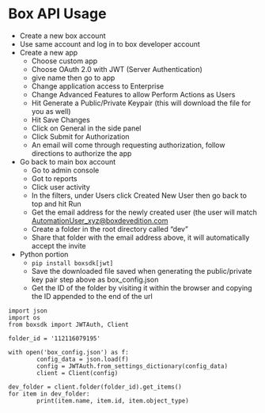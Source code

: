 # Box API Usage

* Create a new box account
* Use same account and log in to box developer account
* Create a new app
	* Choose custom app
	* Choose OAuth 2.0 with JWT (Server Authentication)
	* give name then go to app
	* Change application access to Enterprise
	* Change Advanced Features to allow Perform Actions as Users
	* Hit Generate a Public/Private Keypair (this will download the file for you as well)
	* Hit Save Changes
	* Click on General in the side panel
	* Click Submit for Authorization
	* An email will come through requesting authorization, follow directions to authorize the app
* Go back to main box account
	* Go to admin console
	* Got to reports
	* Click user activity
	* In the filters, under Users click Created New User then go back to top and hit Run
	* Get the email address for the newly created user (the user will match AutomationUser_xyz@boxdevedition.com
	* Create a folder in the root directory called “dev”
	* Share that folder with the email address above, it will automatically accept the invite
* Python portion
	* `pip install boxsdk[jwt]`
	* Save the downloaded file saved when generating the public/private key pair step above as box_config.json
	* Get the ID of the folder by visiting it within the browser and copying the ID appended to the end of the url

```
import json
import os
from boxsdk import JWTAuth, Client

folder_id = '112116079195'

with open('box_config.json') as f:
		config_data = json.load(f)
		config = JWTAuth.from_settings_dictionary(config_data)
		client = Client(config)

dev_folder = client.folder(folder_id).get_items()
for item in dev_folder:
		print(item.name, item.id, item.object_type)
```
